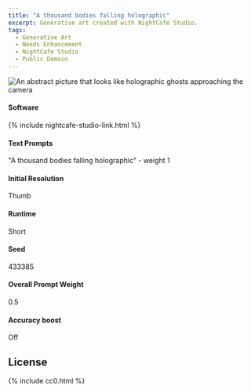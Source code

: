 ```yaml
---
title: "A thousand bodies falling holographic"
excerpt: Generative art created with NightCafe Studio.
tags:
  - Generative Art
  - Needs Enhancement
  - NightCafe Studio
  - Public Domain
---
```


![An abstract picture that looks like holographic ghosts approaching the camera](/assets/images/2022/2022-01-28-a-thousand-bodies-falling-holographic.jpg)

#### Software
{% include nightcafe-studio-link.html %}

#### Text Prompts
"A thousand bodies falling holographic" - weight 1

#### Initial Resolution
Thumb

#### Runtime
Short

#### Seed
433385

#### Overall Prompt Weight
0.5

#### Accuracy boost
Off

## License

{% include cc0.html %}